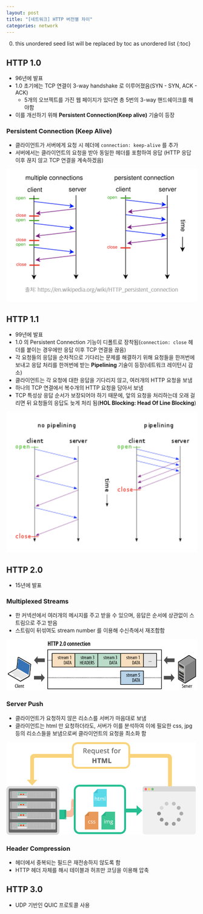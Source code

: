 ```yaml
---
layout: post
title: "[네트워크] HTTP 버전별 차이"
categories: network
---
```


0. this unordered seed list will be replaced by toc as unordered list
{:toc}

## HTTP 1.0

- 96년에 발표
- 1.0 초기에는 TCP 연결이 3-way handshake 로 이루어졌음(SYN - SYN, ACK - ACK)
	- 5개의 오브젝트를 가진 웹 페이지가 있다면 총 5번의 3-way 핸드쉐이크를 해야함
- 이를 개선하기 위해 **Persistent Connection(Keep alive)** 기술이 등장

### Persistent Connection (Keep Alive)

- 클라이언트가 서버에게 요청 시 헤더에 `connection: keep-alive` 를 추가
- 서버에서는 클라이언트의 요청을 받아 동일한 헤더를 포함하여 응답 (HTTP 응답 이후 끊지 않고 TCP 연결을 계속하겠음)

![persistent connection](/assets/img/persistent-connection.png)

## HTTP 1.1

- 99년에 발표
- 1.0 의 Persistent Connection 기능이 디폴트로 장착됨(`connection: close` 헤더를 붙이는 경우에만 응답 이후 TCP 연결을 끊음)
- 각 요청들의 응답을 순차적으로 기다리는 문제를 해결하기 위해 요청들을 한꺼번에 보내고 응답 처리를 한꺼번에 받는 **Pipelining** 기술이 등장(네트워크 레이턴시 감소)
- 클라이언트는 각 요청에 대한 응답을 기다리지 않고, 여러개의 HTTP 요청을 보냄
- 하나의 TCP 연결에서 복수개의 HTTP 요청을 담아서 보냄
- TCP 특성상 응답 순서가 보장되어야 하기 때문에, 앞의 요청을 처리하는데 오래 걸리면 뒤 요청들의 응답도 늦게 처리 됨(**HOL Blocking: Head Of Line Blocking**)

![pipelining](/assets/img/pipelining.png)

## HTTP 2.0

- 15년에 발표

### Multiplexed Streams

- 한 커넥션에서 여러개의 메시지를 주고 받을 수 있으며, 응답은 순서에 상관없이 스트림으로 주고 받음
- 스트림이 뒤섞여도 stream number 를 이용해 수신측에서 재조합함

![multiplexing](/assets/img/multiplexing.png)

### Server Push

- 클라이언트가 요청하지 않은 리소스를 서버가 마음대로 보냄
- 클라이언트는 html 만 요청하더라도, 서버가 이를 분석하여 이에 필요한 css, jpg 등의 리소스들을 보냄으로써 클라이언트의 요청을 최소화 함

![Server Push](/assets/img/server-push.png)

### Header Compression

- 헤더에서 중복되는 필드은 재전송하지 않도록 함
- HTTP 헤더 자체를 해시 테이블과 허프만 코딩을 이용해 압축

## HTTP 3.0

- UDP 기반인 QUIC 프로토콜 사용